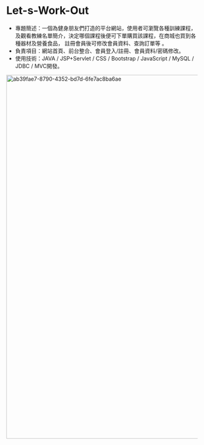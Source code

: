 # Let-s-Work-Out

- 專題簡述：一個為健身朋友們打造的平台網站，使用者可瀏覽各種訓練課程，及觀看教練名單簡介，決定哪個課程後便可下單購買該課程，在商城也買到各種器材及營養食品， 註冊會員後可修改會員資料、查詢訂單等 。
- 負責項目：網站首頁、前台整合、會員登入/註冊、會員資料/密碼修改。
- 使用技術：JAVA / JSP+Servlet / CSS / Bootstrap / JavaScript / MySQL / JDBC / MVC開發。
<img width="960" alt="ab39fae7-8790-4352-bd7d-6fe7ac8ba6ae" src="https://user-images.githubusercontent.com/86586247/156038246-0d9587d3-7fe4-43fd-98b9-70da32037dda.png">
